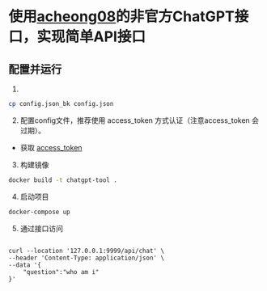 # 使用[acheong08](https://github.com/acheong08/ChatGPT)的非官方ChatGPT接口，实现简单API接口



## 配置并运行

1.
```sh
cp config.json_bk config.json
```
2. 配置config文件，推荐使用 access_token 方式认证（注意access_token 会过期）。

- 获取 [access_token](https://chat.openai.com/api/auth/session) 

3. 构建镜像
```sh
docker build -t chatgpt-tool .
```
4. 启动项目

```sh
docker-compose up
```
5. 通过接口访问

```curl

curl --location '127.0.0.1:9999/api/chat' \
--header 'Content-Type: application/json' \
--data '{
    "question":"who am i"
}'
```

